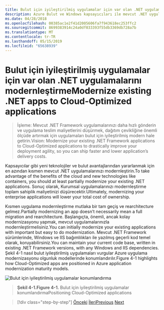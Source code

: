 ```yaml
---
title: Bulut için iyileştirilmiş uygulamalar için var olan .NET uygulamalarını modernleştirme
description: Azure Bulut ve Windows kapsayıcıları ile mevcut .NET uygulamalarını modernleştirin.
ms.date: 04/28/2018
ms.openlocfilehash: 00385ac1e2f41d2005606fa7f943618ec253ffc2
ms.sourcegitcommit: 8699383914c24a0df033393f55db3369db728a7b
ms.translationtype: MT
ms.contentlocale: tr-TR
ms.lasthandoff: 05/15/2019
ms.locfileid: "65638939"
---
```

# <a name="modernize-existing-net-apps-to-cloud-optimized-applications"></a><span data-ttu-id="888ed-103">Bulut için iyileştirilmiş uygulamalar için var olan .NET uygulamalarını modernleştirme</span><span class="sxs-lookup"><span data-stu-id="888ed-103">Modernize existing .NET apps to Cloud-Optimized applications</span></span>

> <span data-ttu-id="888ed-104">İşleme: Mevcut .NET Framework uygulamalarınızı daha hızlı gönderin ve uygulama teslim maliyetlerini düşürmek, dağıtım çevikliğine önemli ölçüde artırmak için uygulamaları bulut için iyileştirilmiş modern hale getirin.</span><span class="sxs-lookup"><span data-stu-id="888ed-104">Vision: Modernize your existing .NET Framework applications to Cloud-Optimized applications to drastically improve your deployment agility, so you can ship faster and lower application’s delivery costs.</span></span>

<span data-ttu-id="888ed-105">Kapsayıcılar gibi yeni teknolojiler ve bulut avantajlarından yararlanmak için en azından kısmen mevcut .NET uygulamalarınızı modernleştirin.</span><span class="sxs-lookup"><span data-stu-id="888ed-105">To take advantage of the benefits of the cloud and new technologies like containers, you should at least partially modernize your existing .NET applications.</span></span> <span data-ttu-id="888ed-106">Sonuç olarak, Kurumsal uygulamalarınızı modernleştirme toplam sahiplik maliyetinizi düşürecektir.</span><span class="sxs-lookup"><span data-stu-id="888ed-106">Ultimately, modernizing your enterprise applications will lower your total cost of ownership.</span></span>

<span data-ttu-id="888ed-107">Kısmen uygulama modernleştirme mutlaka bir tam geçiş ve rearchitecture gelmez.</span><span class="sxs-lookup"><span data-stu-id="888ed-107">Partially modernizing an app doesn’t necessarily mean a full migration and rearchitecture.</span></span> <span data-ttu-id="888ed-108">Başlangıçta, önemli, ancak kolay modernizasyonu yapmak, mevcut uygulamalarınızla modernleştirmelisiniz.</span><span class="sxs-lookup"><span data-stu-id="888ed-108">You can initially modernize your existing applications with important but easy to do modernization.</span></span> <span data-ttu-id="888ed-109">Mevcut .NET Framework sürümlerinde, Windows ve IIS bağımlılıkları ile yazılmış geçerli kod temel olarak, koruyabilirsiniz.</span><span class="sxs-lookup"><span data-stu-id="888ed-109">You can maintain your current code base, written in existing .NET Framework versions, with any Windows and IIS dependencies.</span></span> <span data-ttu-id="888ed-110">Şekil 4-1 nasıl bulut iyileştirilmiş uygulamaları vurgular Azure uygulama modernizasyonu olgunluk modellerinde konumlandırılır.</span><span class="sxs-lookup"><span data-stu-id="888ed-110">Figure 4-1 highlights how Cloud-Optimized apps are positioned in Azure application modernization maturity models.</span></span>

![Bulut için iyileştirilmiş uygulamalar konumlandırma](./media/image1.png)

> <span data-ttu-id="888ed-112">**Şekil 4-1.**</span><span class="sxs-lookup"><span data-stu-id="888ed-112">**Figure 4-1.**</span></span> <span data-ttu-id="888ed-113">Bulut için iyileştirilmiş uygulamalar konumlandırma</span><span class="sxs-lookup"><span data-stu-id="888ed-113">Positioning Cloud-Optimized applications</span></span>

>[!div class="step-by-step"]
><span data-ttu-id="888ed-114">[Önceki](../migrate-your-relational-databases-to-azure.md)
>[İleri](reasons-to-modernize-existing-net-apps-to-cloud-optimized-applications.md)</span><span class="sxs-lookup"><span data-stu-id="888ed-114">[Previous](../migrate-your-relational-databases-to-azure.md)
[Next](reasons-to-modernize-existing-net-apps-to-cloud-optimized-applications.md)</span></span>
